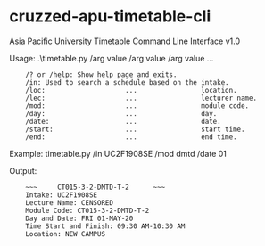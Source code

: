 # cruzzed-apu-timetable-cli
Asia Pacific University Timetable Command Line Interface v1.0

Usage: .\\timetable.py /arg value /arg value /arg value ...

        /? or /help: Show help page and exits.
        /in: Used to search a schedule based on the intake.
        /loc:                    ...                location.
        /lec:                    ...                lecturer name.
        /mod:                    ...                module code.
        /day:                    ...                day.
        /date:                   ...                date.
        /start:                  ...                start time.
        /end:                    ...                end time.

Example: timetable.py /in UC2F1908SE /mod dmtd /date 01

Output:  

        ~~~     CT015-3-2-DMTD-T-2      ~~~
        Intake: UC2F1908SE
        Lecture Name: CENSORED
        Module Code: CT015-3-2-DMTD-T-2
        Day and Date: FRI 01-MAY-20
        Time Start and Finish: 09:30 AM-10:30 AM
        Location: NEW CAMPUS
